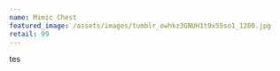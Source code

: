 ```yaml
---
name: Mimic Chest
featured_image: /assets/images/tumblr_owhkz3GNUH1t9x55so1_1280.jpg
retail: 99
---
```

tes






